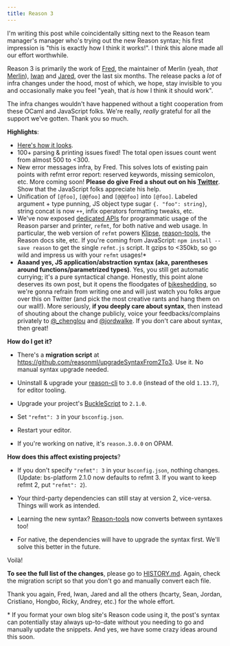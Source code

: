```yaml
---
title: Reason 3
---
```


I'm writing this post while coincidentally sitting next to the Reason team manager's manager who's trying out the new Reason syntax; his first impression is "this is exactly how I think it works!". I think this alone made all our effort worthwhile.

Reason 3 is primarily the work of [Fred](https://github.com/let-def), the maintainer of Merlin (yeah, _that_ [Merlin](https://github.com/ocaml/merlin)), [Iwan](https://github.com/iwankaramazow) and [Jared](https://github.com/jaredly), over the last six months. The release packs a _lot_ of infra changes under the hood, most of which, we hope, stay invisible to you and occasionally make you feel "yeah, that _is_ how I think it should work".

The infra changes wouldn't have happened without a tight cooperation from these OCaml and JavaScript folks. We're really, _really_ grateful for all the support we've gotten. Thank you so much.

**Highlights**:

- [Here's how it looks](https://github.com/reasonml-community/reason-react-example/commit/3640ce6bb6729c3b3d8a0c200a624996f8da8beb).
- 100+ parsing & printing issues fixed! The total open issues count went from almost 500 to <300.
- New error messages infra, by Fred. This solves lots of existing pain points with refmt error report: reserved keywords, missing semicolon, etc. More coming soon! **Please do give Fred a shout out on his [Twitter](https://twitter.com/let_def)**. Show that the JavaScript folks appreciate his help.
- Unification of `[@foo]`, `[@@foo]` and `[@@@foo]` into `[@foo]`. Labeled argument + type punning, JS object type sugar `{. "foo": string}`, string concat is now `++`, infix operators formatting tweaks, etc.
- We've now exposed [dedicated APIs](https://github.com/facebook/reason/tree/9c578b4e5ace89e8966fc9ec747d393985b05933#installation-for-programmatic-usage) for programmatic usage of the Reason parser and printer, `refmt`, for both native and web usage. In particular, the web version of `refmt` powers [Klipse](http://blog.klipse.tech/reason/2017/10/06/blog-reason.html), [reason-tools](https://github.com/reasonml/reason-tools), the Reason docs site, etc. If you're coming from JavaScript: `npm install --save reason` to get the single `refmt.js` script. It gzips to <350kb, so go wild and impress us with your `refmt` usages!\*
- **Aaaand yes, JS application/abstraction syntax (aka, parentheses around functions/parametrized types)**. Yes, you still get automatic currying; it's a pure syntactical change. Honestly, this point alone deserves its own post, but it opens the floodgates of [bikeshedding](http://whatis.techtarget.com/definition/Parkinsons-law-of-triviality-bikeshedding), so we're gonna refrain from writing one and will just watch you folks argue over this on Twitter (and pick the most creative rants and hang them on our wall!). More seriously, **if you deeply care about syntax**, then instead of shouting about the change publicly, voice your feedbacks/complains privately to [@_chenglou](https://twitter.com/_chenglou) and [@jordwalke](https://twitter.com/jordwalke). If you don't care about syntax, then great!

**How do I get it?**

- There's a **migration script** at https://github.com/reasonml/upgradeSyntaxFrom2To3. Use it. No manual syntax upgrade needed.
- Uninstall & upgrade your [reason-cli](/docs/en/global-installation.html) to `3.0.0` (instead of the old `1.13.7`), for editor tooling.
- Upgrade your project's [BuckleScript](https://bucklescript.github.io) to `2.1.0`.
- Set `"refmt": 3` in your `bsconfig.json`.
- Restart your editor.

- If you're working on native, it's `reason.3.0.0` on OPAM.

**How does this affect existing projects**?

- If you don't specify `"refmt": 3` in your `bsconfig.json`, nothing changes. (Update: bs-platform 2.1.0 now defaults to refmt 3. If you want to keep refmt 2, put `"refmt": 2`).
- Your third-party dependencies can still stay at version 2, vice-versa. Things will work as intended.
- Learning the new syntax? [Reason-tools](https://github.com/reasonml/reason-tools) now converts between syntaxes too!

- For native, the dependencies will have to upgrade the syntax first. We'll solve this better in the future.

Voilà!

**To see the full list of the changes**, please go to [HISTORY.md](https://github.com/facebook/reason/blob/master/HISTORY.md#300). Again, check the migration script so that you don't go and manually convert each file.

Thank you again, Fred, Iwan, Jared and all the others (hcarty, Sean, Jordan, Cristiano, Hongbo, Ricky, Andrey, etc.) for the whole effort.

\* If you format your own blog site's Reason code using it, the post's syntax can potentially stay always up-to-date without you needing to go and manually update the snippets. And yes, we have some crazy ideas around this soon.
